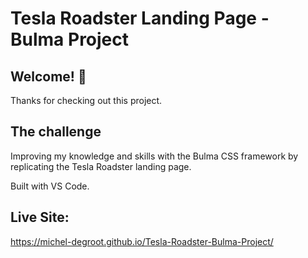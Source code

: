 # Tesla Roadster Landing Page - Bulma Project

## Welcome! 👋

Thanks for checking out this project.

## The challenge

Improving my knowledge and skills with the Bulma CSS framework by replicating the Tesla Roadster landing page.

Built with VS Code.

## Live Site:

https://michel-degroot.github.io/Tesla-Roadster-Bulma-Project/
